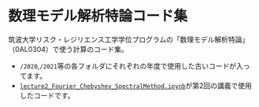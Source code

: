 # 数理モデル解析特論コード集

筑波大学リスク・レジリエンス工学学位プログラムの「数理モデル解析特論」（0AL0304）で使う計算のコード集。

- `/2020`,`/2021`等の各フォルダにそれぞれの年度で使用した古いコードが入ってます。
- [`lecture2_Fourier_Chebyshev_SpectralMethod.ipynb`](https://github.com/tak-lab/Advanced-Course-on-Mathematical-Model-Analysis/blob/main/lecture2_Fourier_Chebyshev_SpectralMethod.ipynb)が第2回の講義で使用したコードです。
